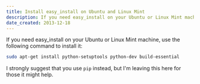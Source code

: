 ```yaml
---
title: Install easy_install on Ubuntu and Linux Mint
description: If you need easy_install on your Ubuntu or Linux Mint machine, use the following command to install it.
date_created: 2013-12-18
---
```


If you need easy_install on your Ubuntu or Linux Mint machine, use the following command to install it:

```bash
sudo apt-get install python-setuptools python-dev build-essential
```

I strongly suggest that you use `pip` instead, but I'm leaving this here for those it might help.

